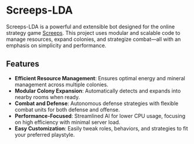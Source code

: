 # Screeps-LDA

Screeps-LDA is a powerful and extensible bot designed for the online strategy game [Screeps](https://screeps.com/). This project uses modular and scalable code to manage resources, expand colonies, and strategize combat—all with an emphasis on simplicity and performance.

## Features

- **Efficient Resource Management**: Ensures optimal energy and mineral management across multiple colonies.
- **Modular Colony Expansion**: Automatically detects and expands into nearby rooms when ready.
- **Combat and Defense**: Autonomous defense strategies with flexible combat units for both defense and offense.
- **Performance-Focused**: Streamlined AI for lower CPU usage, focusing on high efficiency with minimal server load.
- **Easy Customization**: Easily tweak roles, behaviors, and strategies to fit your preferred playstyle.
